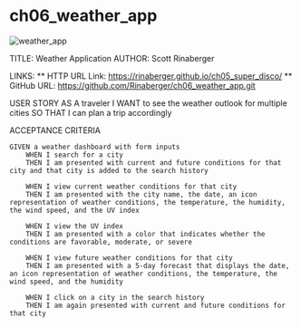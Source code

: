 # ch06_weather_app

![weather_app](https://user-images.githubusercontent.com/108424256/186527426-aa0418b5-3d38-4ed6-9f7c-b2735f60ccc0.png)

TITLE: Weather Application
AUTHOR: Scott Rinaberger

LINKS:
    ** HTTP URL Link: https://rinaberger.github.io/ch05_super_disco/
    ** GitHub URL: https://github.com/Rinaberger/ch06_weather_app.git



USER STORY
    AS A traveler
        I WANT to see the weather outlook for multiple cities
        SO THAT I can plan a trip accordingly


ACCEPTANCE CRITERIA

    GIVEN a weather dashboard with form inputs
        WHEN I search for a city
        THEN I am presented with current and future conditions for that city and that city is added to the search history

        WHEN I view current weather conditions for that city
        THEN I am presented with the city name, the date, an icon representation of weather conditions, the temperature, the humidity, the wind speed, and the UV index

        WHEN I view the UV index
        THEN I am presented with a color that indicates whether the conditions are favorable, moderate, or severe

        WHEN I view future weather conditions for that city
        THEN I am presented with a 5-day forecast that displays the date, an icon representation of weather conditions, the temperature, the wind speed, and the humidity

        WHEN I click on a city in the search history
        THEN I am again presented with current and future conditions for that city